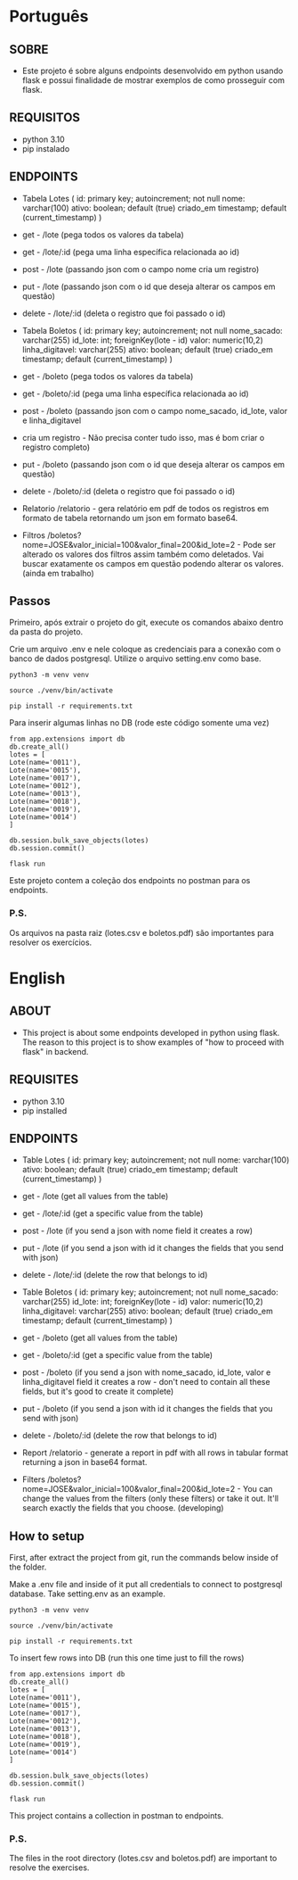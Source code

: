 # Português

## SOBRE

- Este projeto é sobre alguns endpoints desenvolvido em python usando flask e possui finalidade de mostrar exemplos de como prosseguir com flask.

## REQUISITOS

- python 3.10
- pip instalado

## ENDPOINTS

- Tabela Lotes (
  id: primary key; autoincrement; not null
  nome: varchar(100)
  ativo: boolean; default (true)
  criado_em timestamp; default (current_timestamp)
  )
- get - /lote (pega todos os valores da tabela)
- get - /lote/:id (pega uma linha específica relacionada ao id)
- post - /lote (passando json com o campo nome cria um registro)
- put - /lote (passando json com o id que deseja alterar os campos em questão)
- delete - /lote/:id (deleta o registro que foi passado o id)

- Tabela Boletos (
  id: primary key; autoincrement; not null
  nome_sacado: varchar(255)
  id_lote: int; foreignKey(lote - id)
  valor: numeric(10,2)
  linha_digitavel: varchar(255)
  ativo: boolean; default (true)
  criado_em timestamp; default (current_timestamp)
  )
- get - /boleto (pega todos os valores da tabela)
- get - /boleto/:id (pega uma linha específica relacionada ao id)
- post - /boleto (passando json com o campo nome_sacado, id_lote, valor e linha_digitavel
- cria um registro - Não precisa conter tudo isso, mas é bom criar o registro completo)
- put - /boleto (passando json com o id que deseja alterar os campos em questão)
- delete - /boleto/:id (deleta o registro que foi passado o id)

- Relatorio
  /relatorio - gera relatório em pdf de todos os registros em formato de tabela retornando um json em formato base64.

- Filtros
  /boletos?nome=JOSE&valor_inicial=100&valor_final=200&id_lote=2 - Pode ser alterado os valores dos filtros assim também como deletados. Vai buscar exatamente os campos em questão podendo alterar os valores. (ainda em trabalho)

## Passos

Primeiro, após extrair o projeto do git, execute os comandos abaixo dentro da pasta do projeto.

Crie um arquivo .env e nele coloque as credenciais para a conexão com o banco de dados postgresql. Utilize o arquivo setting.env como base.

```
python3 -m venv venv
```

```
source ./venv/bin/activate
```

```
pip install -r requirements.txt
```

Para inserir algumas linhas no DB (rode este código somente uma vez)

```
from app.extensions import db
db.create_all()
lotes = [
Lote(name='0011'),
Lote(name='0015'),
Lote(name='0017'),
Lote(name='0012'),
Lote(name='0013'),
Lote(name='0018'),
Lote(name='0019'),
Lote(name='0014')
]

db.session.bulk_save_objects(lotes)
db.session.commit()
```

```
flask run
```

Este projeto contem a coleção dos endpoints no postman para os endpoints.

### P.S.

Os arquivos na pasta raiz (lotes.csv e boletos.pdf) são importantes para resolver os exercícios.

# English

## ABOUT

- This project is about some endpoints developed in python using flask. The reason to this project is to show examples of "how to proceed with flask" in backend.

## REQUISITES

- python 3.10
- pip installed

## ENDPOINTS

- Table Lotes (
  id: primary key; autoincrement; not null
  nome: varchar(100)
  ativo: boolean; default (true)
  criado_em timestamp; default (current_timestamp)
  )
- get - /lote (get all values from the table)
- get - /lote/:id (get a specific value from the table)
- post - /lote (if you send a json with nome field it creates a row)
- put - /lote (if you send a json with id it changes the fields that you send with json)
- delete - /lote/:id (delete the row that belongs to id)

- Table Boletos (
  id: primary key; autoincrement; not null
  nome_sacado: varchar(255)
  id_lote: int; foreignKey(lote - id)
  valor: numeric(10,2)
  linha_digitavel: varchar(255)
  ativo: boolean; default (true)
  criado_em timestamp; default (current_timestamp)
  )

- get - /boleto (get all values from the table)
- get - /boleto/:id (get a specific value from the table)
- post - /boleto (if you send a json with nome_sacado, id_lote, valor e linha_digitavel field it creates a row - don't need to contain all these fields, but it's good to create it complete)
- put - /boleto (if you send a json with id it changes the fields that you send with json)
- delete - /boleto/:id (delete the row that belongs to id)

- Report
  /relatorio - generate a report in pdf with all rows in tabular format returning a json in base64 format.

- Filters
  /boletos?nome=JOSE&valor_inicial=100&valor_final=200&id_lote=2 - You can change the values from the filters (only these filters) or take it out. It'll search exactly the fields that you choose. (developing)

## How to setup

First, after extract the project from git, run the commands below inside of the folder.

Make a .env file and inside of it put all credentials to connect to postgresql database. Take setting.env as an example.

```
python3 -m venv venv
```

```
source ./venv/bin/activate
```

```
pip install -r requirements.txt
```

To insert few rows into DB (run this one time just to fill the rows)

```
from app.extensions import db
db.create_all()
lotes = [
Lote(name='0011'),
Lote(name='0015'),
Lote(name='0017'),
Lote(name='0012'),
Lote(name='0013'),
Lote(name='0018'),
Lote(name='0019'),
Lote(name='0014')
]

db.session.bulk_save_objects(lotes)
db.session.commit()
```

```
flask run
```

This project contains a collection in postman to endpoints.

### P.S.

The files in the root directory (lotes.csv and boletos.pdf) are important to resolve the exercises.

